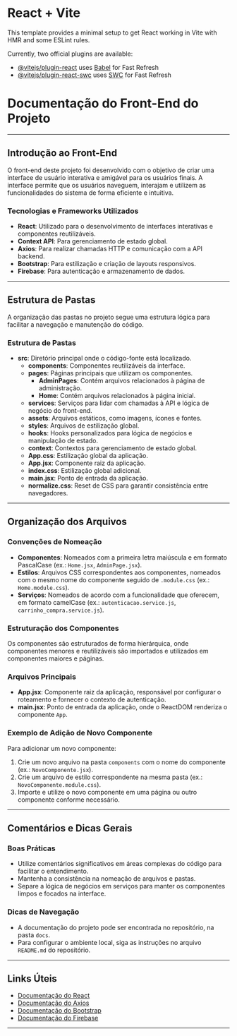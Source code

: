 # React + Vite

This template provides a minimal setup to get React working in Vite with HMR and some ESLint rules.

Currently, two official plugins are available:

- [@vitejs/plugin-react](https://github.com/vitejs/vite-plugin-react/blob/main/packages/plugin-react/README.md) uses [Babel](https://babeljs.io/) for Fast Refresh
- [@vitejs/plugin-react-swc](https://github.com/vitejs/vite-plugin-react-swc) uses [SWC](https://swc.rs/) for Fast Refresh

# Documentação do Front-End do Projeto

---

## Introdução ao Front-End

O front-end deste projeto foi desenvolvido com o objetivo de criar uma interface de usuário interativa e amigável para os usuários finais. A interface permite que os usuários naveguem, interajam e utilizem as funcionalidades do sistema de forma eficiente e intuitiva.

### Tecnologias e Frameworks Utilizados

- **React**: Utilizado para o desenvolvimento de interfaces interativas e componentes reutilizáveis.
- **Context API**: Para gerenciamento de estado global.
- **Axios**: Para realizar chamadas HTTP e comunicação com a API backend.
- **Bootstrap**: Para estilização e criação de layouts responsivos.
- **Firebase**: Para autenticação e armazenamento de dados.

---

## Estrutura de Pastas

A organização das pastas no projeto segue uma estrutura lógica para facilitar a navegação e manutenção do código.

### Estrutura de Pastas

- **src**: Diretório principal onde o código-fonte está localizado.
  - **components**: Componentes reutilizáveis da interface.
  - **pages**: Páginas principais que utilizam os componentes.
    - **AdminPages**: Contém arquivos relacionados à página de administração.
    - **Home**: Contém arquivos relacionados à página inicial.
  - **services**: Serviços para lidar com chamadas à API e lógica de negócio do front-end.
  - **assets**: Arquivos estáticos, como imagens, ícones e fontes.
  - **styles**: Arquivos de estilização global.
  - **hooks**: Hooks personalizados para lógica de negócios e manipulação de estado.
  - **context**: Contextos para gerenciamento de estado global.
  - **App.css**: Estilização global da aplicação.
  - **App.jsx**: Componente raiz da aplicação.
  - **index.css**: Estilização global adicional.
  - **main.jsx**: Ponto de entrada da aplicação.
  - **normalize.css**: Reset de CSS para garantir consistência entre navegadores.

---

## Organização dos Arquivos

### Convenções de Nomeação

- **Componentes**: Nomeados com a primeira letra maiúscula e em formato PascalCase (ex.: `Home.jsx`, `AdminPage.jsx`).
- **Estilos**: Arquivos CSS correspondentes aos componentes, nomeados com o mesmo nome do componente seguido de `.module.css` (ex.: `Home.module.css`).
- **Serviços**: Nomeados de acordo com a funcionalidade que oferecem, em formato camelCase (ex.: `autenticacao.service.js`, `carrinho_compra.service.js`).

### Estruturação dos Componentes

Os componentes são estruturados de forma hierárquica, onde componentes menores e reutilizáveis são importados e utilizados em componentes maiores e páginas.

### Arquivos Principais

- **App.jsx**: Componente raiz da aplicação, responsável por configurar o roteamento e fornecer o contexto de autenticação.
- **main.jsx**: Ponto de entrada da aplicação, onde o ReactDOM renderiza o componente `App`.

### Exemplo de Adição de Novo Componente

Para adicionar um novo componente:

1. Crie um novo arquivo na pasta `components` com o nome do componente (ex.: `NovoComponente.jsx`).
2. Crie um arquivo de estilo correspondente na mesma pasta (ex.: `NovoComponente.module.css`).
3. Importe e utilize o novo componente em uma página ou outro componente conforme necessário.

---

## Comentários e Dicas Gerais

### Boas Práticas

- Utilize comentários significativos em áreas complexas do código para facilitar o entendimento.
- Mantenha a consistência na nomeação de arquivos e pastas.
- Separe a lógica de negócios em serviços para manter os componentes limpos e focados na interface.

### Dicas de Navegação

- A documentação do projeto pode ser encontrada no repositório, na pasta `docs`.
- Para configurar o ambiente local, siga as instruções no arquivo `README.md` do repositório.

---

## Links Úteis

- [Documentação do React](https://reactjs.org/docs/getting-started.html)
- [Documentação do Axios](https://axios-http.com/docs/intro)
- [Documentação do Bootstrap](https://getbootstrap.com/docs/5.1/getting-started/introduction/)
- [Documentação do Firebase](https://firebase.google.com/docs)

---